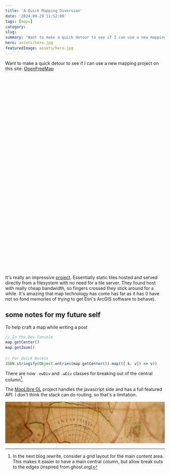 ```yaml
---
title: 'A Quick Mapping Diversion'
date: '2024-09-29 11:52:00'
tags: [maps]
category: 
slug: 
summary: "Want to make a quick detour to see if I can use a new mapping project on this site: OpenFreeMap"
hero: assets/hero.jpg
featuredImage: assets/hero.jpg
---
```


Want to make a quick detour to see if I can use a new mapping project on this site: [OpenFreeMap](https://openfreemap.org/)

<script src="https://unpkg.com/maplibre-gl/dist/maplibre-gl.js"></script>
<link href="https://unpkg.com/maplibre-gl/dist/maplibre-gl.css" rel="stylesheet" />

<div id="map" class="wDiv" style="height: 600px; margin-bottom: 2em;"></div>
<script>
  const map = new maplibregl.Map({
    style: 'https://tiles.openfreemap.org/styles/positron',
    center: [-122.43899, 37.790322],
    zoom: 12.37,
    container: 'map',
  })
</script>

It's really an impressive [project](https://github.com/hyperknot/openfreemap).  Essentially static tiles hosted and served directly from a filesystem with no need for a tile server.  They found host with really cheap bandwidth, so fingers crossed they stick around for a while. It's amazing that map technology has come has far as it has (I have not so fond memories of trying to get Esri's ArcGIS software to behave).

## some notes for my future self
To help craft a map while writing a post

```js
// In the Dev Console
map.getCenter()
map.getZoom()

// For Quick Access
JSON.stringify(Object.entries(map.getCenter()).map(([ k, v]) => v))
```

There are now `.ewDiv` and `.wDiv` classes for breaking out of the central column[^1].

The [MapLibre GL](https://maplibre.org/maplibre-gl-js/docs/) project handles the javascript side and has a full featured API.  I don't think the stack can do routing, so that's a limitation.

![](assets/hero.jpg "hidden")

[^1]:	In the next blog rewrite, consider a grid layout for the main content area.  This makes it easier to have a main central column, but allow break outs to the edges (inspired from ghost.org)